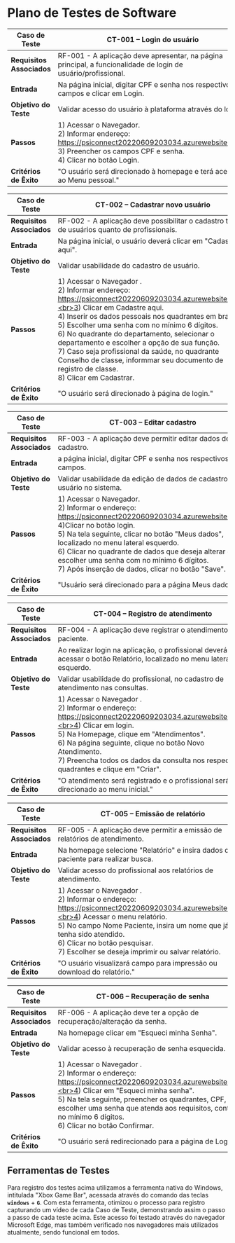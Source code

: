 # Plano de Testes de Software

|Caso de Teste |CT-001 – Login do usuário |
|--------------------|-----------------------------------------------------------------------------------------------------------------------|
|**Requisitos Associados** | RF-001 - A aplicação deve apresentar, na página principal, a funcionalidade de login de usuário/profissional.|
|**Entrada** | Na página inicial, digitar CPF e senha nos respectivos campos e clicar em Login. |
|**Objetivo do Teste** | Validar acesso do usuário à plataforma através do login. |
|**Passos** | 1) Acessar o Navegador. <br>2) Informar endereço: https://psiconnect20220609203034.azurewebsites.net/. <br>3) Preencher os campos CPF e senha.<br>4) Clicar no botão Login. |
|**Critérios de Êxito** | "O usuário será direcionado à homepage e terá acesso ao Menu pessoal." |

|Caso de Teste |CT-002 – Cadastrar novo usuário |
|--------------------|-----------------------------------------------------------------------------------------------------------------------|
|**Requisitos Associados** | RF-002 - A aplicação deve possibilitar o cadastro tanto de usuários quanto de profissionais. |
|**Entrada** | Na página inicial, o usuário deverá clicar em "Cadastre aqui".  |
|**Objetivo do Teste** | Validar usabilidade do cadastro de usuário. |
|**Passos** | 1) Acessar o Navegador .<br>2) Informar endereço: https://psiconnect20220609203034.azurewebsites.net/.<br>3) Clicar em Cadastre aqui.<br>4) Inserir os dados pessoais nos quadrantes em branco.<br>5) Escolher uma senha com no mínimo 6 dígitos.<br>6) No quadrante do departamento, selecionar o departamento e escolher a opção de sua função.<br>7) Caso seja profissional da saúde, no quadrante Conselho de classe, informmar seu documento de registro de classe.<br>8) Clicar em Cadastrar. |
|**Critérios de Êxito** | "O usuário será direcionado à página de login." |

|Caso de Teste |CT-003 – Editar cadastro |
|--------------------|-----------------------------------------------------------------------------------------------------------------------|
|**Requisitos Associados** | RF-003 - A aplicação deve permitir editar dados de cadastro.|
|**Entrada** | a página inicial, digitar CPF e senha nos respectivos campos. |
|**Objetivo do Teste** | Validar usabilidade da edição de dados de cadastro do usuário no sistema. |
|**Passos** | 1) Acessar o Navegador. <br>2) Informar o endereço: https://psiconnect20220609203034.azurewebsites.net/. <br>4)Clicar no botão login.<br>5) Na tela seguinte, clicar no botão "Meus dados", localizado no menu lateral esquerdo.<br>6) Clicar no quadrante de dados que deseja alterar e escolher uma senha com no mínimo 6 dígitos.<br>7) Após inserção de dados, clicar no botão "Save".<br> |
|**Critérios de Êxito** | "Usuário será direcionado para a página Meus dados." |

|Caso de Teste |CT-004 – Registro de atendimento |
|--------------------|-----------------------------------------------------------------------------------------------------------------------|
|**Requisitos Associados** | RF-004 - A aplicação deve registrar o atendimento do paciente. |
|**Entrada** | Ao realizar login na aplicação, o profissional deverá acessar o botão Relatório, localizado no menu lateral esquerdo.
|**Objetivo do Teste** | Validar usabilidade do profissional, no cadastro de atendimento nas consultas. |
|**Passos** | 1) Acessar o Navegador .<br>2) Informar o endereço: https://psiconnect20220609203034.azurewebsites.net/.<br>4) Clicar em login.<br>5) Na Homepage, clique em  "Atendimentos".<br>6) Na página seguinte, clique no botão Novo Atendimento.<br>7) Preencha todos os dados da consulta nos respectivos quadrantes e clique em "Criar".
|**Critérios de Êxito** | "O atendimento será registrado e o profissional será direcionado ao menu inicial." |

|Caso de Teste |CT-005 – Emissão de relatório |
|--------------------|-----------------------------------------------------------------------------------------------------------------------|
|**Requisitos Associados** | RF-005 - A aplicação deve permitir a emissão de relatórios de atendimento. |
|**Entrada** | Na homepage selecione "Relatório" e insira dados do paciente para realizar busca. |
|**Objetivo do Teste** | Validar acesso do profissional aos relatórios de atendimento. |
|**Passos** | 1) Acessar o Navegador .<br>2) Informar o endereço: https://psiconnect20220609203034.azurewebsites.net/.<br>4) Acessar o menu relatório.<br>5) No campo Nome Paciente, insira um nome que já tenha sido atendido.<br>6) Clicar no botão pesquisar.<br>7) Escolher se deseja imprimir ou salvar relatório. |
|**Critérios de Êxito** | "O usuário visualizará campo para impressão ou download do relatório." |

|Caso de Teste |CT-006 – Recuperação de senha |
|--------------------|-----------------------------------------------------------------------------------------------------------------------|
|**Requisitos Associados** | RF-006 - A aplicação deve ter a opção de recuperação/alteração da senha. |
|**Entrada** | Na homepage clicar em "Esqueci minha Senha". |
|**Objetivo do Teste** | Validar acesso à recuperação de senha esquecida. |
|**Passos** | 1) Acessar o Navegador .<br>2) Informar o endereço: https://psiconnect20220609203034.azurewebsites.net/.<br>4) Clicar em "Esqueci minha senha".<br>5) Na tela seguinte, preencher os quadrantes, CPF, e escolher uma senha que atenda aos requisitos, contendo no mínimo 6 dígitos.<br>6) Clicar no botão Confirmar. |
|**Critérios de Êxito** | "O usuário será redirecionado para a página de Login." |


## Ferramentas de Testes

Para registro dos testes acima utilizamos a ferramenta nativa do Windows, intitulada "Xbox Game Bar", acessada através do comando das teclas **`windows`** + **`G`**. Com esta ferramenta, otimizou o processo para registro capturando um vídeo de cada Caso de Teste, demonstrando assim o passo a passo de cada teste acima.
Este acesso foi testado através do navegador Microsoft Edge, mas também verificado nos navegadores mais utilizados atualmente, sendo funcional em todos.
